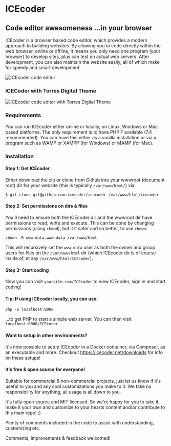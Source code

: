# ICEcoder

## Code editor awesomeness ...in your browser

ICEcoder is a browser based code editor, which provides a modern approach to building websites. By allowing you to code directly within the web browser, online or offline, it means you only need one program (your browser) to develop sites, plus can test on actual web servers. After development, you can also maintain the website easily, all of which make for speedy and smart development.

<img src="https://assets.icecoder.net/images/icecoder.png" alt="ICEcoder code editor">

### ICECoder with Torres Digital Theme 

<img src="https://mir-s3-cdn-cf.behance.net/project_modules/1400/bafbc8128114241.614f9668c8199.jpg" alt="ICEcoder code editor with Torres Digital Theme">

### Requirements

You can run ICEcoder either online or locally, on Linux, Windows or Mac based platforms. The only requirement is to have PHP 7 available (7.4 recommended). You can have this either as a vanilla installation or via a program such as WAMP or XAMPP (for Windows) or MAMP (for Mac).

### Installation

#### Step 1: Get ICEcoder

Either download the zip or clone from Github into your wwwroot (document root) dir for your website (this is typically `/var/www/html/`) via:

```
$ git clone git@github.com:icecoder/icecoder /var/www/html/icecoder
```

#### Step 2: Set permissions on dirs & files

You'll need to ensure both the ICEcoder dir and the wwwroot dir have permissions to read, write and execute. This can be done by changing permissions (using `chmod`), but it it safer and so better, to use `chown`:

`chown -R www-data.www-data /var/www/html`

This will recursively set the `www-data` user as both the owner and group users for files on the `/var/www/html` dir (which ICEcoder dir is of course inside of, at say `/var/www/html/ICEcoder`).

#### Step 3: Start coding

Now you can visit `yoursite.com/ICEcoder` to view ICEcoder, sign in and start coding!

#### Tip: If using ICEcoder locally, you can use:

`php -S localhost:8080`

...to get PHP to start a simple web server. You can then visit `localhost:8080/ICEcoder`

#### Want to setup in other environments?

It's now possible to setup ICEcoder in a Docker container, via Composer, as an executable and more. Checkout https://icecoder.net/downloads for info on these setups!

#### It's free & open source for everyone!

Suitable for commercial & non-commercial projects, just let us know if it's useful to you and any cool customizations you make to it. We take no responsibility for anything, all usage is all down to you.

It's fully open source and MIT licensed. So we're happy for you to take it, make it your own and customize to your hearts content and/or contribute to this main repo! :)

Plenty of comments included in the code to assist with understanding, customizing etc.

Comments, improvements & feedback welcomed!
